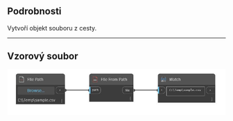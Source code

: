 ## Podrobnosti
Vytvoří objekt souboru z cesty.
___
## Vzorový soubor

![File From Path](./CoreNodeModels.Input.FileObject_img.jpg)

